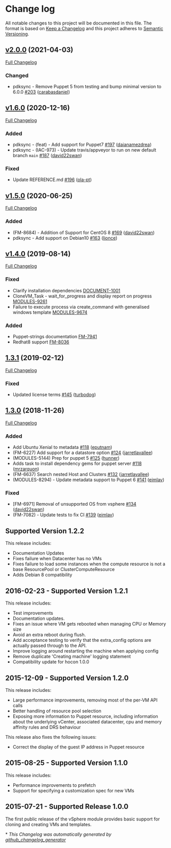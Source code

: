 # Change log

All notable changes to this project will be documented in this file. The format is based on [Keep a Changelog](http://keepachangelog.com/en/1.0.0/) and this project adheres to [Semantic Versioning](http://semver.org).

## [v2.0.0](https://github.com/puppetlabs/puppetlabs-vsphere/tree/v2.0.0) (2021-04-03)

[Full Changelog](https://github.com/puppetlabs/puppetlabs-vsphere/compare/v1.6.0...v2.0.0)

### Changed

- pdksync - Remove Puppet 5 from testing and bump minimal version to 6.0.0 [\#203](https://github.com/puppetlabs/puppetlabs-vsphere/pull/203) ([carabasdaniel](https://github.com/carabasdaniel))

## [v1.6.0](https://github.com/puppetlabs/puppetlabs-vsphere/tree/v1.6.0) (2020-12-16)

[Full Changelog](https://github.com/puppetlabs/puppetlabs-vsphere/compare/v1.5.0...v1.6.0)

### Added

- pdksync - \(feat\) - Add support for Puppet7 [\#197](https://github.com/puppetlabs/puppetlabs-vsphere/pull/197) ([daianamezdrea](https://github.com/daianamezdrea))
- pdksync - \(IAC-973\) - Update travis/appveyor to run on new default branch `main` [\#187](https://github.com/puppetlabs/puppetlabs-vsphere/pull/187) ([david22swan](https://github.com/david22swan))

### Fixed

- Update REFERENCE.md [\#196](https://github.com/puppetlabs/puppetlabs-vsphere/pull/196) ([ola-pt](https://github.com/ola-pt))

## [v1.5.0](https://github.com/puppetlabs/puppetlabs-vsphere/tree/v1.5.0) (2020-06-25)

[Full Changelog](https://github.com/puppetlabs/puppetlabs-vsphere/compare/v1.4.0...v1.5.0)

### Added

- \(FM-8684\) - Addition of Support for CentOS 8 [\#169](https://github.com/puppetlabs/puppetlabs-vsphere/pull/169) ([david22swan](https://github.com/david22swan))
- pdksync - Add support on Debian10 [\#163](https://github.com/puppetlabs/puppetlabs-vsphere/pull/163) ([lionce](https://github.com/lionce))

## [v1.4.0](https://github.com/puppetlabs/puppetlabs-vsphere/tree/v1.4.0) (2019-08-14)

[Full Changelog](https://github.com/puppetlabs/puppetlabs-vsphere/compare/1.3.1...v1.4.0)

### Fixed

- Clarify installation dependencies [DOCUMENT-1001](https://github.com/puppetlabs/puppetlabs-vsphere/pull/152)
- CloneVM_Task - wait_for_progress and display report on progress [MODULES-9261](https://github.com/puppetlabs/puppetlabs-vsphere/pull/158)
- Failure to execute process via create_command with generalised windows template [MODULES-9674](https://github.com/puppetlabs/puppetlabs-vsphere/pull/160)

### Added

- Puppet-strings documentation [FM-7941](https://github.com/puppetlabs/puppetlabs-vsphere/pull/154)
- Redhat8 support [FM-8036](https://github.com/puppetlabs/puppetlabs-vsphere/pull/155)

## [1.3.1](https://github.com/puppetlabs/puppetlabs-vsphere/tree/1.3.1) (2019-02-12)

[Full Changelog](https://github.com/puppetlabs/puppetlabs-vsphere/compare/1.3.0...1.3.1)

### Fixed

- Updated license terms [#145](https://github.com/puppetlabs/puppetlabs-vsphere/pull/145) ([turbodog](https://github.com/turbodog))

## [1.3.0](https://github.com/puppetlabs/puppetlabs-vsphere/tree/1.3.0) (2018-11-26)

[Full Changelog](https://github.com/puppetlabs/puppetlabs-vsphere/compare/1.2.2...1.3.0)

### Added

- Add Ubuntu Xenial to metadata [#118](https://github.com/puppetlabs/puppetlabs-vsphere/pull/118) ([eputnam](https://github.com/eputnam))
- (FM-6227) Add support for a datastore option [#124](https://github.com/puppetlabs/puppetlabs-vsphere/pull/124) ([jarretlavallee](https://github.com/jarretlavallee))
- (MODULES-5144) Prep for puppet 5 [#125](https://github.com/puppetlabs/puppetlabs-vsphere/pull/125) ([hunner](https://github.com/hunner))
- Adds task to install dependency gems for puppet server [#118](https://github.com/puppetlabs/puppetlabs-vsphere/pull/129) ([mrzarquon](https://github.com/mrzarquon))
- (FM-6637) Search nested Host and Clusters [#132](https://github.com/puppetlabs/puppetlabs-vsphere/pull/132) ([jarretlavallee](https://github.com/jarretlavallee))
- (MODULES-8294) - Update metadata support to Puppet 6 [#141](https://github.com/puppetlabs/puppetlabs-vsphere/pull/141) ([eimlav](https://github.com/eimlav))

### Fixed
- [FM-6971] Removal of unsupported OS from vsphere [#134](https://github.com/puppetlabs/puppetlabs-vsphere/pull/134) ([david22swan](https://github.com/david22swan))
- (FM-7082) - Update tests to fix CI [#139](https://github.com/puppetlabs/puppetlabs-vsphere/pull/139) ([eimlav](https://github.com/eimlav))

## Supported Version 1.2.2

This release includes:

* Documentation Updates
* Fixes failure when Datacenter has no VMs
* Fixes failure to load some instances when the compute resource is not a base ResourcePool or ClusterComputeResource
* Adds Debian 8 compatibility

## 2016-02-23 - Supported Version 1.2.1

This release includes:

* Test improvements
* Documentation updates.
* Fixes an issue where VM gets rebooted when managing CPU or Memory size
* Avoid an extra reboot during flush.
* Add acceptance testing to verify that the extra_config options are actually passed through to the API.
* Improve logging around restarting the machine when applying config
* Remove duplicate 'Creating machine' logging statement
* Compatibility update for hocon 1.0.0


## 2015-12-09 - Supported Version 1.2.0

This release includes:

* Large performance improvements, removing most of the per-VM API calls
* Better handling of resource pool selection
* Exposing more information to Puppet resource, including information
  about the underlying vCenter, associated datacenter, cpu and memory
  affinity rules and DRS behaviour

This release also fixes the following issues:

* Correct the display of the guest IP address in Puppet resource


## 2015-08-25 - Supported Version 1.1.0

This release includes:

* Performance improvements to prefetch
* Support for specifying a customization spec for new VMs

## 2015-07-21 - Supported Release 1.0.0

The first public release of the vSphere module provides basic support for
cloning and creating VMs and templates.



\* *This Changelog was automatically generated by [github_changelog_generator](https://github.com/skywinder/Github-Changelog-Generator)*
